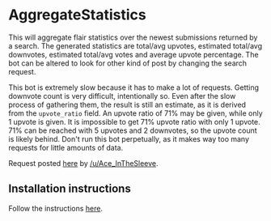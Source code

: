 # AggregateStatistics

This will aggregate flair statistics over the newest submissions returned by a
search. The generated statistics are total/avg upvotes, estimated total/avg
downvotes, estimated total/avg votes and average upvote percentage. The bot can
be altered to look for other kind of post by changing the search request.

This bot is extremely slow because it has to make a lot of requests. Getting
downvote count is very difficult, intentionally so. Even after the slow process
of gathering them, the result is still an estimate, as it is derived from the
`upvote_ratio` field. An upvote ratio of 71% may be given, while only 1 upvote
is given. It is impossible to get 71% upvote ratio with only 1 upvote. 71% can
be reached with 5 upvotes and 2 downvotes, so the upvote count is likely behind.
Don't run this bot perpetually, as it makes way too many requests for little
amounts of data.

Request posted [here](https://www.reddit.com/r/RequestABot/comments/54t6f3/bot_that_aggregates_upvote_percentage_of_threads/) by [/u/Ace_InTheSleeve](https://www.reddit.com/user/Ace_InTheSleeve).


## Installation instructions
Follow the instructions [here](https://github.com/JohnnyDeuss/reddit-bots).
